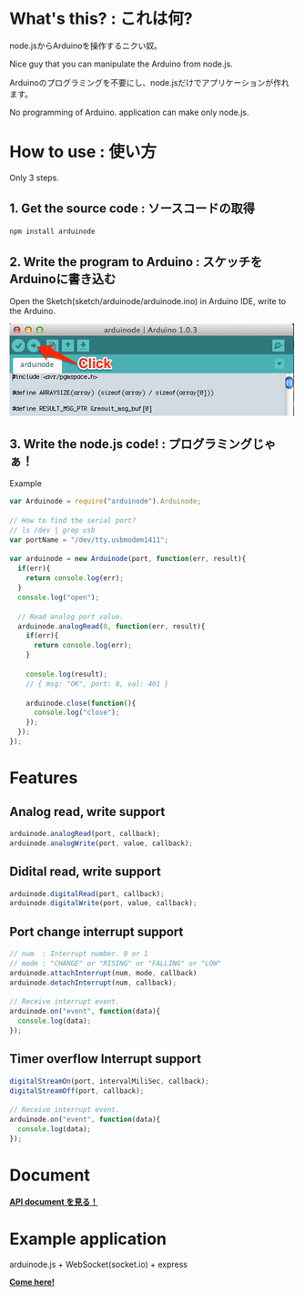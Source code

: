 # What's this? : これは何?

node.jsからArduinoを操作するニクい奴。

Nice guy that you can manipulate the Arduino from node.js.

Arduinoのプログラミングを不要にし、node.jsだけでアプリケーションが作れます。

No programming of Arduino. application can make only node.js.


# How to use : 使い方

Only 3 steps.

## 1. Get the source code : ソースコードの取得

```sh
npm install arduinode
```

## 2. Write the program to Arduino : スケッチをArduinoに書き込む

Open the Sketch(sketch/arduinode/arduinode.ino) in Arduino IDE, write to the Arduino.

<img src="doc/img/write-to-arduino.png">

## 3. Write the node.js code! : プログラミングじゃぁ！

Example

```js
var Arduinode = require("arduinode").Arduinode;

// How to find the serial port?
// ls /dev | grep usb
var portName = "/dev/tty.usbmodem1411";

var arduinode = new Arduinode(port, function(err, result){
  if(err){
    return console.log(err);
  }
  console.log("open");

  // Read analog port value.
  arduinode.analogRead(0, function(err, result){
    if(err){
      return console.log(err);
    }

    console.log(result);
    // { msg: "OK", port: 0, val: 401 }

    arduinode.close(function(){
      console.log("close");
    });
  });
});
```

# Features

## Analog read, write support

```js
arduinode.analogRead(port, callback);
arduinode.analogWrite(port, value, callback);
```

## Didital read, write support

```js
arduinode.digitalRead(port, callback);
arduinode.digitalWrite(port, value, callback);
```


## Port change interrupt support

```js
// num  : Interrupt number. 0 or 1
// mode : "CHANGE" or "RISING" or "FALLING" or "LOW"
arduinode.attachInterrupt(num, mode, callback)
arduinode.detachInterrupt(num, callback);

// Receive interrupt event.
arduinode.on("event", function(data){
  console.log(data);
});
```

## Timer overflow Interrupt support

```js
digitalStreamOn(port, intervalMiliSec, callback);
digitalStreamOff(port, callback);

// Receive interrupt event.
arduinode.on("event", function(data){
  console.log(data);
});
```

# Document

**[API document を見る！](doc/API.md)**

# Example application

arduinode.js + WebSocket(socket.io) + express

**[Come here!](example/Readme.md)**



